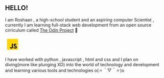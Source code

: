                         
                  
  ## HELLO!  

I am Roshaan , a high-school student and  an aspiring computer Scientist , currently I am learning full-stack web development from an open source cirriculum called [The Odin Project](https://www.theodinproject.com/) 
🌿

![Javascript logo](images/icons8-javascript-48.png)

I have worked with python , javascript , html and css and I plan on diving(more like plunging XD)  into the world of technology and development and learning various tools and technologies 
o(〃＾▽＾〃)o
